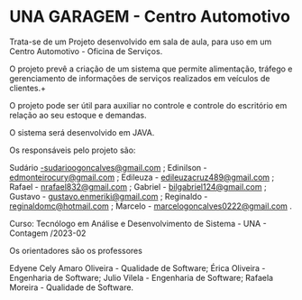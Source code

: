 
# UNA GARAGEM - Centro Automotivo

Trata-se de um Projeto desenvolvido em sala de aula, para uso em um Centro Automotivo - Oficina de Serviços.

O projeto prevê a criação de um sistema que permite alimentação, tráfego e gerenciamento de informações de serviços realizados em veículos de clientes.+

O projeto pode ser útil para auxiliar no controle e controle do escritório em relação ao seu estoque e demandas.

O sistema será desenvolvido em JAVA.

Os responsáveis ​​pelo projeto são:

Sudário -sudarioogoncalves@gmail.com ; Edinilson - edmonteirocury@gmail.com ; Edileuza - edileuzacruz489@gmail.com ; Rafael - nrafael832@gmail.com ; Gabriel - bilgabriel124@gmail.com ; Gustavo - gustavo.enmeriki@gmail.com ; Reginaldo - reginaldomc@hotmail.com ; Marcelo - marcelogoncalves0222@gmail.com .

Curso: Tecnólogo em Análise e Desenvolvimento de Sistema - UNA - Contagem /2023-02

Os orientadores são os professores

Edyene Cely Amaro Oliveira - Qualidade de Software; Érica Oliveira - Engenharia de Software; Julio Vilela - Engenharia de Software; Rafaela Moreira - Qualidade de Software.
